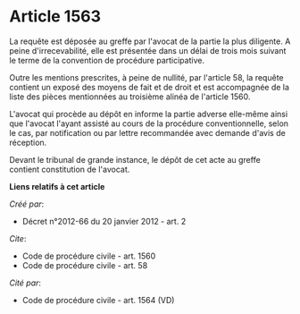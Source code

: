 # Article 1563

La requête est déposée au greffe par l'avocat de la partie la plus diligente. A peine d'irrecevabilité, elle est présentée
dans un délai de trois mois suivant le terme de la convention de procédure participative. 

Outre les mentions prescrites, à peine de nullité, par l'article 58, la requête contient un exposé des moyens de fait et de
droit et est accompagnée de la liste des pièces mentionnées au troisième alinéa de l'article 1560. 

L'avocat qui procède au dépôt en informe la partie adverse elle-même ainsi que l'avocat l'ayant assisté au cours de la
procédure conventionnelle, selon le cas, par notification ou par lettre recommandée avec demande d'avis de réception. 

Devant le tribunal de grande instance, le dépôt de cet acte au greffe contient constitution de l'avocat.

**Liens relatifs à cet article**

_Créé par_:

  - Décret n°2012-66 du 20 janvier 2012 - art. 2

_Cite_:

  - Code de procédure civile - art. 1560
  - Code de procédure civile - art. 58

_Cité par_:

  - Code de procédure civile - art. 1564 (VD)
